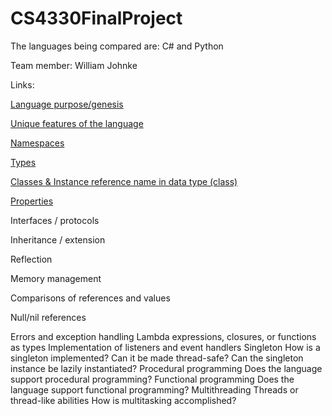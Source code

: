 # CS4330FinalProject

The languages being compared are: C# and Python


Team member: William Johnke


Links:

[Language purpose/genesis](Languages.md)

[Unique features of the language](UniqueFeatures.md)

[Namespaces](Namespaces.md)

[Types](Types.md)

[Classes & Instance reference name in data type (class)](Classes.md)

[Properties](Properties.md)

Interfaces / protocols

Inheritance / extension

Reflection

Memory management

Comparisons of references and values

Null/nil references

Errors and exception handling
Lambda expressions, closures, or functions as types
Implementation of listeners and event handlers
Singleton
How is a singleton implemented?
Can it be made thread-safe?
Can the singleton instance be lazily instantiated?
Procedural programming
Does the language support procedural programming?
Functional programming
Does the language support functional programming?
Multithreading
Threads or thread-like abilities
How is multitasking accomplished?




